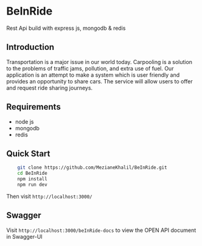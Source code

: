 # BeInRide
Rest Api build with express js, mongodb & redis
## Introduction
 Transportation is a major issue in our world today. Carpooling is a solution to the problems of traffic jams, pollution, and extra use of fuel.
 Our application is an attempt to make a system which is user friendly and provides an opportunity to share cars. The service will allow users to offer and request ride sharing journeys.
## Requirements
- node js
- mongodb
- redis
## Quick Start
```bash
    git clone https://github.com/MezianeKhalil/BeInRide.git
    cd BeInRide
    npm install
    npm run dev
```
Then visit `http://localhost:3000/`
## Swagger
Visit `http://localhost:3000/beInRide-docs` to view the OPEN API document in Swagger-UI
